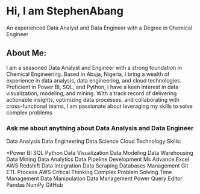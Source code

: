 # Hi, I am StephenAbang
An experienced Data Analyst and Data Engineer with a Degree in Chemical Engineer

## About Me:
I am a seasoned Data Analyst and Engineer with a strong foundation in Chemical Engineering. Based in Abuja, Nigeria, I bring a wealth of experience in data analysis, data engineering, and cloud technologies. Proficient in Power BI, SQL, and Python, I have a keen interest in data visualization, modeling, and mining. With a track record of delivering actionable insights, optimizing data processes, and collaborating with cross-functional teams, I am passionate about leveraging my skills to solve complex problems

### Ask me about anything about Data Analysis and Data Engineer

Data Analysis
Data Engineering
Data Science
Cloud Technology
Skills:

*Power BI
SQL
Python
Data Visualization
Data Modeling
Data Warehousing
Data Mining
Data Analytics
Data Pipeline Development
Ms Advance Excel
AWS Redshift
Data Integration
Data Scraping
Databases Management
Git
ETL Process
AWS
Critical Thinking
Complex Problem Solving
Time Management
Data Manipulation
Data Management
Power Query Editor
Pandas
NumPy
GitHub
